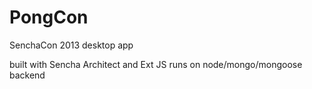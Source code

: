 PongCon
=======
SenchaCon 2013 desktop app 

built with Sencha Architect and Ext JS
runs on node/mongo/mongoose backend
